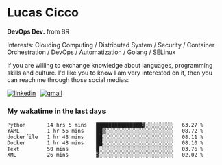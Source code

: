 # Lucas Cicco

**DevOps Dev.** from BR

Interests: Clouding Computing / Distributed System / Security / Container Orchestration / DevOps / Automatization / Golang / SELinux

If you are willing to exchange knowledge about languages, programming skills and culture. I'd like you to know I am very interested on it, then you can reach me through those social medias:

<div style="display: flex; align-items: center; gap: 10px;">
  <a href="https://www.linkedin.com/in/lucas-vitor-de-cicco" target="_blank">
    <img
      src="https://img.shields.io/badge/-LinkedIn-%230077B5?style=for-the-badge&logo=linkedin&logoColor=white"
      alt="linkedin"
      target="_blank" 
    />
  </a>
  <a href="mailto:lucasvitorx1@gmail.com">
      <img
        src="https://img.shields.io/badge/-Gmail-%23333?style=for-the-badge&logo=gmail&logoColor=white"
        alt="gmail"
        target="_blank"
      />
  </a>
</div>

### My wakatime in the last days

<!--START_SECTION:waka-->

```text
Python       14 hrs 5 mins   ███████████████▓░░░░░░░░░   63.27 %
YAML         1 hr 56 mins    ██▒░░░░░░░░░░░░░░░░░░░░░░   08.72 %
dockerfile   1 hr 48 mins    ██░░░░░░░░░░░░░░░░░░░░░░░   08.11 %
Docker       1 hr 48 mins    ██░░░░░░░░░░░░░░░░░░░░░░░   08.10 %
Text         50 mins         █░░░░░░░░░░░░░░░░░░░░░░░░   03.76 %
XML          26 mins         ▓░░░░░░░░░░░░░░░░░░░░░░░░   02.02 %
```

<!--END_SECTION:waka-->
